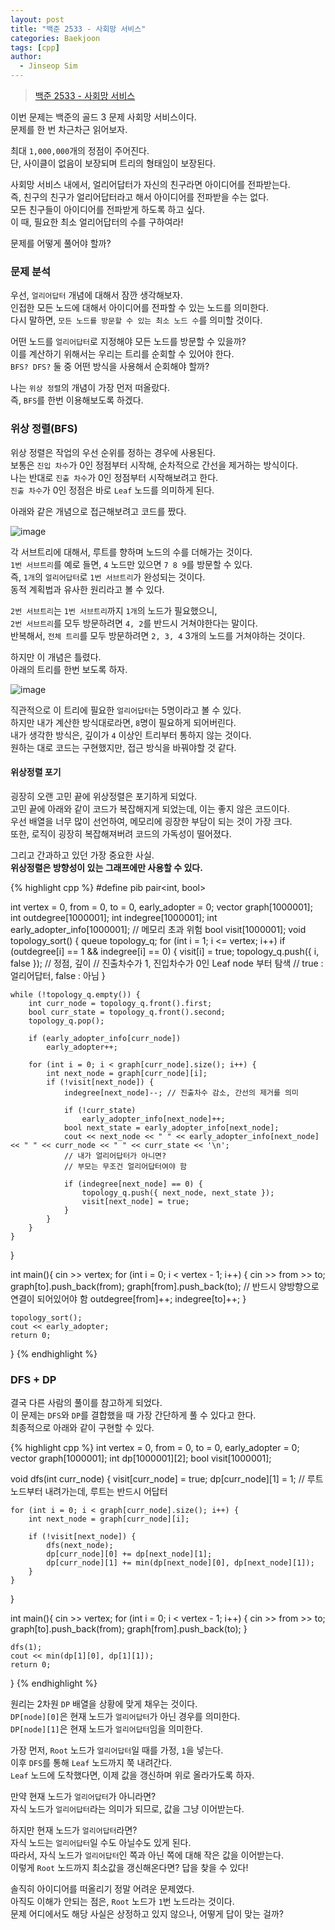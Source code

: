 ```yaml
---
layout: post
title: "백준 2533 - 사회망 서비스"
categories: Baekjoon
tags: [cpp]
author:
  - Jinseop Sim
---
```

> [백준 2533 - 사회망 서비스](https://www.acmicpc.net/problem/2533)

이번 문제는 백준의 골드 3 문제 사회망 서비스이다.  
문제를 한 번 차근차근 읽어보자.  

최대 ```1,000,000```개의 정점이 주어진다.  
단, 사이클이 없음이 보장되며 트리의 형태임이 보장된다.  

사회망 서비스 내에서, 얼리어답터가 자신의 친구라면 아이디어를 전파받는다.  
즉, 친구의 친구가 얼리어답터라고 해서 아이디어를 전파받을 수는 없다.  
모든 친구들이 아이디어를 전파받게 하도록 하고 싶다.  
이 때, 필요한 최소 얼리어답터의 수를 구하여라!  

문제를 어떻게 풀어야 할까?  

### 문제 분석
우선, ```얼리어답터``` 개념에 대해서 잠깐 생각해보자.  
인접한 모든 노드에 대해서 아이디어를 전파할 수 있는 노드를 의미한다.  
다시 말하면, ```모든 노드를 방문할 수 있는 최소 노드 수```를 의미할 것이다.  

어떤 노드를 ```얼리어답터```로 지정해야 모든 노드를 방문할 수 있을까?  
이를 계산하기 위해서는 우리는 트리를 순회할 수 있어야 한다.  
```BFS? DFS?``` 둘 중 어떤 방식을 사용해서 순회해야 할까?  

나는 ```위상 정렬```의 개념이 가장 먼저 떠올랐다.  
즉, ```BFS```를 한번 이용해보도록 하겠다.  

### 위상 정렬(BFS)
위상 정렬은 작업의 우선 순위를 정하는 경우에 사용된다.  
보통은 ```진입 차수```가 0인 정점부터 시작해, 순차적으로 간선을 제거하는 방식이다.  
나는 반대로 ```진출 차수```가 0인 정점부터 시작해보려고 한다.  
```진출 차수```가 0인 정점은 바로 ```Leaf``` 노드를 의미하게 된다.  

아래와 같은 개념으로 접근해보려고 코드를 짰다.  

![image](https://github.com/Jinseop-Sim/Jinseop-Sim.github.io/assets/71700079/a337b8a5-b396-4848-ba66-740f8abe1906)  

각 서브트리에 대해서, 루트를 향하며 노드의 수를 더해가는 것이다.  
```1번 서브트리```를 예로 들면, ```4``` 노드만 있으면 ```7 8 9```를 방문할 수 있다.  
즉, ```1개```의 ```얼리어답터```로 ```1번 서브트리```가 완성되는 것이다.  
동적 계획법과 유사한 원리라고 볼 수 있다.  

```2번 서브트리```는 ```1번 서브트리```까지 ```1개```의 노드가 필요했으니,  
```2번 서브트리```를 모두 방문하려면 ```4, 2```를 반드시 거쳐야한다는 말이다.  
반복해서, ```전체 트리```를 모두 방문하려면 ```2, 3, 4``` 3개의 노드를 거쳐야하는 것이다.  

하지만 이 개념은 틀렸다.  
아래의 트리를 한번 보도록 하자.  

![image](https://github.com/Jinseop-Sim/Jinseop-Sim.github.io/assets/71700079/b345ad7a-89e7-4246-b13a-685adb2ef455)

직관적으로 이 트리에 필요한 ```얼리어답터```는 5명이라고 볼 수 있다.  
하지만 내가 계산한 방식대로라면, ```8```명이 필요하게 되어버린다.  
내가 생각한 방식은, 깊이가 ```4``` 이상인 트리부터 통하지 않는 것이다.  
원하는 대로 코드는 구현했지만, 접근 방식을 바꿔야할 것 같다.  

#### 위상정렬 포기
굉장히 오랜 고민 끝에 위상정렬은 포기하게 되었다.  
고민 끝에 아래와 같이 코드가 복잡해지게 되었는데, 이는 좋지 않은 코드이다.  
우선 배열을 너무 많이 선언하여, 메모리에 굉장한 부담이 되는 것이 가장 크다.  
또한, 로직이 굉장히 복잡해져버려 코드의 가독성이 떨어졌다.  

그리고 간과하고 있던 가장 중요한 사실.  
__위상정렬은 방향성이 있는 그래프에만 사용할 수 있다.__  

{% highlight cpp %}
#define pib pair<int, bool>

int vertex = 0, from = 0, to = 0, early_adopter = 0;
vector<int> graph[1000001];
int outdegree[1000001];
int indegree[1000001];
int early_adopter_info[1000001]; // 메모리 초과 위험
bool visit[1000001];
void topology_sort() {
	queue<pib> topology_q;
	for (int i = 1; i <= vertex; i++)
		if (outdegree[i] == 1 && indegree[i] == 0) {
			visit[i] = true;
			topology_q.push({ i, false }); // 정점, 깊이
		// 진출차수가 1, 진입차수가 0인 Leaf node 부터 탐색
		// true : 얼리어답터, false : 아님
		}

	while (!topology_q.empty()) {
		int curr_node = topology_q.front().first;
		bool curr_state = topology_q.front().second;
		topology_q.pop();

		if (early_adopter_info[curr_node])
			early_adopter++;

		for (int i = 0; i < graph[curr_node].size(); i++) {
			int next_node = graph[curr_node][i];
			if (!visit[next_node]) {
				indegree[next_node]--; // 진출차수 감소, 간선의 제거를 의미

				if (!curr_state)
					early_adopter_info[next_node]++;
				bool next_state = early_adopter_info[next_node];
				cout << next_node << " " << early_adopter_info[next_node] << " " << curr_node << " " << curr_state << '\n';
				// 내가 얼리어답터가 아니면?
				// 부모는 무조건 얼리어답터여야 함

				if (indegree[next_node] == 0) {
					topology_q.push({ next_node, next_state });
					visit[next_node] = true;
				}
			}
		}
	}
}

int main(){
	cin >> vertex;
	for (int i = 0; i < vertex - 1; i++) {
		cin >> from >> to;
		graph[to].push_back(from);
		graph[from].push_back(to);
		// 반드시 양방향으로 연결이 되어있어야 함
		outdegree[from]++;
		indegree[to]++;
	}
	
	topology_sort();
	cout << early_adopter;
	return 0;
}
{% endhighlight %}

### DFS + DP
결국 다른 사람의 풀이를 참고하게 되었다.  
이 문제는 ```DFS```와 ```DP```를 결합했을 때 가장 간단하게 풀 수 있다고 한다.  
최종적으로 아래와 같이 구현할 수 있다.  

{% highlight cpp %}
int vertex = 0, from = 0, to = 0, early_adopter = 0;
vector<int> graph[1000001];
int dp[1000001][2];
bool visit[1000001];

void dfs(int curr_node) {
	visit[curr_node] = true;
	dp[curr_node][1] = 1;
	// 루트 노드부터 내려가는데, 루트는 반드시 어답터

	for (int i = 0; i < graph[curr_node].size(); i++) {
		int next_node = graph[curr_node][i];

		if (!visit[next_node]) {
			dfs(next_node);
			dp[curr_node][0] += dp[next_node][1];
			dp[curr_node][1] += min(dp[next_node][0], dp[next_node][1]);
		}
	}
}

int main(){
	cin >> vertex;
	for (int i = 0; i < vertex - 1; i++) {
		cin >> from >> to;
		graph[to].push_back(from);
		graph[from].push_back(to);
	}
	
	dfs(1);
	cout << min(dp[1][0], dp[1][1]);
	return 0;
}
{% endhighlight %}  

원리는 2차원 ```DP``` 배열을 상황에 맞게 채우는 것이다.  
```DP[node][0]```은 현재 노드가 ```얼리어답터```가 아닌 경우를 의미한다.  
```DP[node][1]```은 현재 노드가 ```얼리어답터```임을 의미한다.  

가장 먼저, ```Root``` 노드가 ```얼리어답터```일 때를 가정, ```1```을 넣는다.  
이후 ```DFS```를 통해 ```Leaf``` 노드까지 쭉 내려간다.  
```Leaf``` 노드에 도착했다면, 이제 값을 갱신하며 위로 올라가도록 하자.  

만약 현재 노드가 ```얼리어답터```가 아니라면?  
자식 노드가 ```얼리어답터```라는 의미가 되므로, 값을 그냥 이어받는다.  

하지만 현재 노드가 ```얼리어답터```라면?  
자식 노드는 ```얼리어답터```일 수도 아닐수도 있게 된다.  
따라서, 자식 노드가 ```얼리어답터```인 쪽과 아닌 쪽에 대해 작은 값을 이어받는다.  
이렇게 ```Root``` 노드까지 최소값을 갱신해온다면? 답을 찾을 수 있다!  

솔직히 아이디어를 떠올리기 정말 어려운 문제였다.  
아직도 이해가 안되는 점은, ```Root``` 노드가 ```1```번 노드라는 것이다.  
문제 어디에서도 해당 사실은 상정하고 있지 않으나, 어떻게 답이 맞는 걸까?  
